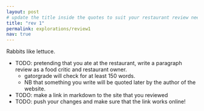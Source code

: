 ```yaml
---
layout: post
# update the title inside the quotes to suit your restaurant review needs
title: "rev 1"
permalink: explorations/review1
nav: true
---
```


Rabbits like lettuce.

- TODO: pretending that you ate at the restaurant, write a
  paragraph review as a food critic and restaurant owner.
  - gatorgrade will check for at least 150 words.
  - NB that something you write will be quoted later by the author
  of the website.
- TODO: make a link in markdown to the site that you reviewed
- TODO: push your changes and make sure that the link works online!
